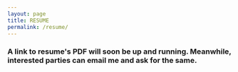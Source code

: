 ```yaml
---
layout: page
title: RESUME
permalink: /resume/
---
```


### A link to resume's PDF will soon be up and running. Meanwhile, interested parties can email me and ask for the same. 
